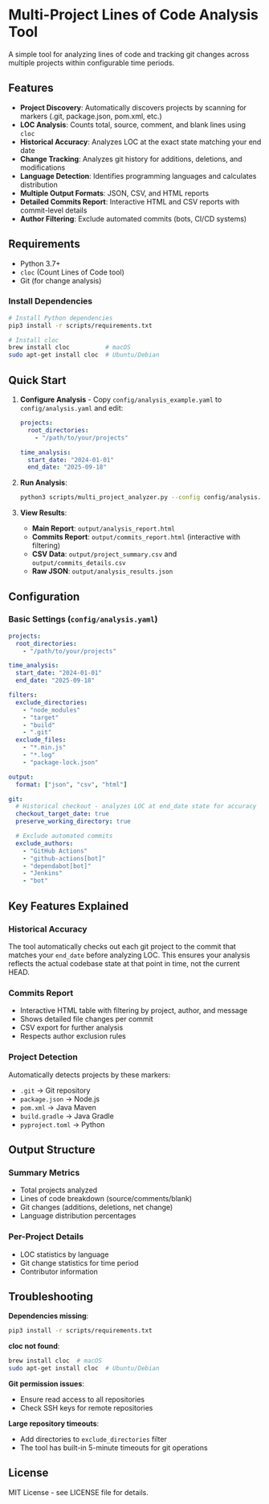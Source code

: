 # Multi-Project Lines of Code Analysis Tool

A simple tool for analyzing lines of code and tracking git changes across multiple projects within configurable time periods.

## Features

- **Project Discovery**: Automatically discovers projects by scanning for markers (.git, package.json, pom.xml, etc.)
- **LOC Analysis**: Counts total, source, comment, and blank lines using `cloc`
- **Historical Accuracy**: Analyzes LOC at the exact state matching your end date
- **Change Tracking**: Analyzes git history for additions, deletions, and modifications
- **Language Detection**: Identifies programming languages and calculates distribution
- **Multiple Output Formats**: JSON, CSV, and HTML reports
- **Detailed Commits Report**: Interactive HTML and CSV reports with commit-level details
- **Author Filtering**: Exclude automated commits (bots, CI/CD systems)

## Requirements

- Python 3.7+
- `cloc` (Count Lines of Code tool)
- Git (for change analysis)

### Install Dependencies

```bash
# Install Python dependencies
pip3 install -r scripts/requirements.txt

# Install cloc
brew install cloc          # macOS
sudo apt-get install cloc  # Ubuntu/Debian
```

## Quick Start

1. **Configure Analysis** - Copy `config/analysis_example.yaml` to `config/analysis.yaml` and edit:
   ```yaml
   projects:
     root_directories:
       - "/path/to/your/projects"

   time_analysis:
     start_date: "2024-01-01"
     end_date: "2025-09-18"
   ```

2. **Run Analysis**:
   ```bash
   python3 scripts/multi_project_analyzer.py --config config/analysis.yaml --output output/
   ```

3. **View Results**:
   - **Main Report**: `output/analysis_report.html`
   - **Commits Report**: `output/commits_report.html` (interactive with filtering)
   - **CSV Data**: `output/project_summary.csv` and `output/commits_details.csv`
   - **Raw JSON**: `output/analysis_results.json`

## Configuration

### Basic Settings (`config/analysis.yaml`)

```yaml
projects:
  root_directories:
    - "/path/to/your/projects"

time_analysis:
  start_date: "2024-01-01"
  end_date: "2025-09-18"

filters:
  exclude_directories:
    - "node_modules"
    - "target"
    - "build"
    - ".git"
  exclude_files:
    - "*.min.js"
    - "*.log"
    - "package-lock.json"

output:
  format: ["json", "csv", "html"]

git:
  # Historical checkout - analyzes LOC at end_date state for accuracy
  checkout_target_date: true
  preserve_working_directory: true

  # Exclude automated commits
  exclude_authors:
    - "GitHub Actions"
    - "github-actions[bot]"
    - "dependabot[bot]"
    - "Jenkins"
    - "bot"
```

## Key Features Explained

### Historical Accuracy
The tool automatically checks out each git project to the commit that matches your `end_date` before analyzing LOC. This ensures your analysis reflects the actual codebase state at that point in time, not the current HEAD.

### Commits Report
- Interactive HTML table with filtering by project, author, and message
- Shows detailed file changes per commit
- CSV export for further analysis
- Respects author exclusion rules

### Project Detection
Automatically detects projects by these markers:
- `.git` → Git repository
- `package.json` → Node.js
- `pom.xml` → Java Maven
- `build.gradle` → Java Gradle
- `pyproject.toml` → Python

## Output Structure

### Summary Metrics
- Total projects analyzed
- Lines of code breakdown (source/comments/blank)
- Git changes (additions, deletions, net change)
- Language distribution percentages

### Per-Project Details
- LOC statistics by language
- Git change statistics for time period
- Contributor information

## Troubleshooting

**Dependencies missing**:
```bash
pip3 install -r scripts/requirements.txt
```

**cloc not found**:
```bash
brew install cloc  # macOS
sudo apt-get install cloc  # Ubuntu/Debian
```

**Git permission issues**:
- Ensure read access to all repositories
- Check SSH keys for remote repositories

**Large repository timeouts**:
- Add directories to `exclude_directories` filter
- The tool has built-in 5-minute timeouts for git operations

## License

MIT License - see LICENSE file for details.